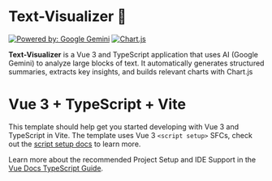 # Text-Visualizer 🤖

[![Powered by: Google Gemini](https://img.shields.io/badge/Powered%20by-Google%20Gemini-4285F4?logo=google&logoColor=white)](https://deepmind.google/technologies/gemini/)
[![Chart.js](https://img.shields.io/badge/Visualized%20with-Chart.js-FF6384?logo=chart.js&logoColor=white)](https://www.chartjs.org/)

**Text-Visualizer** is a Vue 3 and TypeScript application that uses AI (Google Gemini) to analyze large blocks of text. It automatically generates structured summaries, extracts key insights, and builds relevant charts with Chart.js

# Vue 3 + TypeScript + Vite

This template should help get you started developing with Vue 3 and TypeScript in Vite. The template uses Vue 3 `<script setup>` SFCs, check out the [script setup docs](https://v3.vuejs.org/api/sfc-script-setup.html#sfc-script-setup) to learn more.

Learn more about the recommended Project Setup and IDE Support in the [Vue Docs TypeScript Guide](https://vuejs.org/guide/typescript/overview.html#project-setup).
